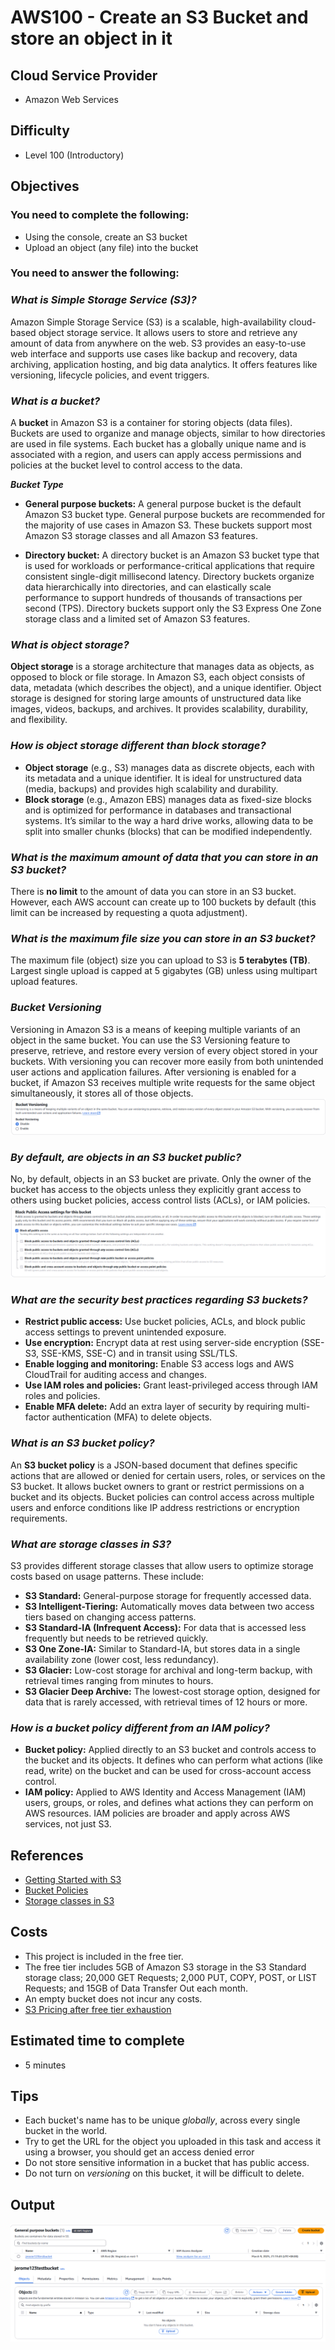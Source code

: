 # AWS100 - Create an S3 Bucket and store an object in it

## Cloud Service Provider
- Amazon Web Services

## Difficulty
- Level 100 (Introductory)

## Objectives

### You need to complete the following:

- Using the console, create an S3 bucket
- Upload an object (any file) into the bucket


### You need to answer the following:

### ***What is Simple Storage Service (S3)?***

Amazon Simple Storage Service (S3) is a scalable, high-availability cloud-based object storage service. It allows users to store and retrieve any amount of data from anywhere on the web. S3 provides an easy-to-use web interface and supports use cases like backup and recovery, data archiving, application hosting, and big data analytics. It offers features like versioning, lifecycle policies, and event triggers.

### ***What is a bucket?***

A **bucket** in Amazon S3 is a container for storing objects (data files). Buckets are used to organize and manage objects, similar to how directories are used in file systems. Each bucket has a globally unique name and is associated with a region, and users can apply access permissions and policies at the bucket level to control access to the data.

***Bucket Type***
- **General purpose buckets:** A general purpose bucket is the default Amazon S3 bucket type. General purpose buckets are recommended for the majority of use cases in Amazon S3. These buckets support most Amazon S3 storage classes and all Amazon S3 features.

- **Directory bucket:** A directory bucket is an Amazon S3 bucket type that is used for workloads or performance-critical applications that require consistent single-digit millisecond latency. Directory buckets organize data hierarchically into directories, and can elastically scale performance to support hundreds of thousands of transactions per second (TPS). Directory buckets support only the S3 Express One Zone storage class and a limited set of Amazon S3 features.

### ***What is object storage?***

**Object storage** is a storage architecture that manages data as objects, as opposed to block or file storage. In Amazon S3, each object consists of data, metadata (which describes the object), and a unique identifier. Object storage is designed for storing large amounts of unstructured data like images, videos, backups, and archives. It provides scalability, durability, and flexibility.

### ***How is object storage different than block storage?***

- **Object storage** (e.g., S3) manages data as discrete objects, each with its metadata and a unique identifier. It is ideal for unstructured data (media, backups) and provides high scalability and durability.
- **Block storage** (e.g., Amazon EBS) manages data as fixed-size blocks and is optimized for performance in databases and transactional systems. It’s similar to the way a hard drive works, allowing data to be split into smaller chunks (blocks) that can be modified independently.

### ***What is the maximum amount of data that you can store in an S3 bucket?***

There is **no limit** to the amount of data you can store in an S3 bucket. However, each AWS account can create up to 100 buckets by default (this limit can be increased by requesting a quota adjustment).

### ***What is the maximum file size you can store in an S3 bucket?***

The maximum file (object) size you can upload to S3 is **5 terabytes (TB)**. Largest single upload is capped at 5 gigabytes (GB) unless using multipart upload features.

### ***Bucket Versioning***
Versioning in Amazon S3 is a means of keeping multiple variants of an object in the same bucket. You can use the S3 Versioning feature to preserve, retrieve, and restore every version of every object stored in your buckets. With versioning you can recover more easily from both unintended user actions and application failures. After versioning is enabled for a bucket, if Amazon S3 receives multiple write requests for the same object simultaneously, it stores all of those objects.
![alt text](versioning.png)

### ***By default, are objects in an S3 bucket public?***

No, by default, objects in an S3 bucket are private. Only the owner of the bucket has access to the objects unless they explicitly grant access to others using bucket policies, access control lists (ACLs), or IAM policies.
![alt text](<public access.png>)

### ***What are the security best practices regarding S3 buckets?***

- **Restrict public access:** Use bucket policies, ACLs, and block public access settings to prevent unintended exposure.
- **Use encryption:** Encrypt data at rest using server-side encryption (SSE-S3, SSE-KMS, SSE-C) and in transit using SSL/TLS.
- **Enable logging and monitoring:** Enable S3 access logs and AWS CloudTrail for auditing access and changes.
- **Use IAM roles and policies:** Grant least-privileged access through IAM roles and policies.
- **Enable MFA delete:** Add an extra layer of security by requiring multi-factor authentication (MFA) to delete objects.


### ***What is an S3 bucket policy?***

An **S3 bucket policy** is a JSON-based document that defines specific actions that are allowed or denied for certain users, roles, or services on the S3 bucket. It allows bucket owners to grant or restrict permissions on a bucket and its objects. Bucket policies can control access across multiple users and enforce conditions like IP address restrictions or encryption requirements.

### ***What are storage classes in S3?***

S3 provides different storage classes that allow users to optimize storage costs based on usage patterns. These include:

- **S3 Standard:** General-purpose storage for frequently accessed data.
- **S3 Intelligent-Tiering:** Automatically moves data between two access tiers based on changing access patterns.
- **S3 Standard-IA (Infrequent Access):** For data that is accessed less frequently but needs to be retrieved quickly.
- **S3 One Zone-IA:** Similar to Standard-IA, but stores data in a single availability zone (lower cost, less redundancy).
- **S3 Glacier:** Low-cost storage for archival and long-term backup, with retrieval times ranging from minutes to hours.
- **S3 Glacier Deep Archive:** The lowest-cost storage option, designed for data that is rarely accessed, with retrieval times of 12 hours or more.

### ***How is a bucket policy different from an IAM policy?***

- **Bucket policy:** Applied directly to an S3 bucket and controls access to the bucket and its objects. It defines who can perform what actions (like read, write) on the bucket and can be used for cross-account access control.
- **IAM policy:** Applied to AWS Identity and Access Management (IAM) users, groups, or roles, and defines what actions they can perform on AWS resources. IAM policies are broader and apply across AWS services, not just S3.

## References
- [Getting Started with S3](https://docs.aws.amazon.com/AmazonS3/latest/gsg/GetStartedWithS3.html)
- [Bucket Policies](https://docs.aws.amazon.com/AmazonS3/latest/dev/access-policy-language-overview.html)
- [Storage classes in S3](https://aws.amazon.com/s3/storage-classes/)

## Costs
- This project is included in the free tier.
- The free tier includes 5GB of Amazon S3 storage in the S3 Standard storage class; 20,000 GET Requests; 2,000 PUT, COPY, POST, or LIST Requests; and 15GB of Data Transfer Out each month.
- An empty bucket does not incur any costs.
- [S3 Pricing after free tier exhaustion](https://aws.amazon.com/s3/pricing/?nc=sn&loc=4)

## Estimated time to complete
- 5 minutes

## Tips
- Each bucket's name has to be unique _globally_, across every single bucket in the world.
- Try to get the URL for the object you uploaded in this task and access it using a browser, you should get an access denied error
- Do not store sensitive information in a bucket that has public access.
- Do not turn on _versioning_ on this bucket, it will be difficult to delete.

## Output
![alt text](<s3 bucket.png>)